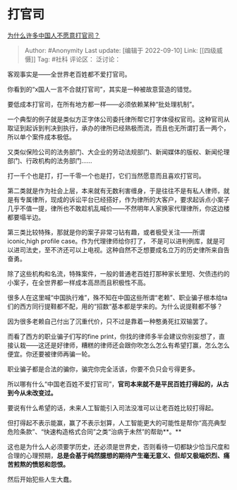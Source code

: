# 打官司
[为什么许多中国人不愿意打官司？](https://www.zhihu.com/question/34496992/answer/2658857097)

> Author: #Anonymity
> Last update: [编辑于 2022-09-10]
> Link: [[四级威慑]]
> Tag: #社科
> 评论区：
> 泛讨论：

客观事实是——全世界老百姓都不爱打官司。

你看到的“x国人一言不合就打官司”，其实是一种被故意营造的错觉。

要低成本打官司，在所有地方都一样——必须依赖某种“批处理机制”。

一个典型的例子就是类似方正字体公司委托律所帮它打字体侵权官司。这种官司从取证到起诉到判决到执行，承办的律所已经熟极而流，而且也无所谓打丢一两个，所以单个案件成本极低。

又类似保险公司的法务部门、大企业的劳动法规部门、新闻媒体的版权、新闻伦理部门、行政机构的法务部门……

打一千个也是打，打一千零一个也是打，它们当然愿意而且喜欢打官司。

第二类就是作为社会上层，本来就有无数利害缠身，于是往往不是有私人律师，就是有专属律所，现成的诉讼平台已经搭好，作为律所的大客户，要求起诉点小案子几乎不值一提，律所也不敢趁机乱喊价——不然明年人家换家代理律所，你这边楼都要塌半边。

第三类比较特殊，那就是你的案子非常刁钻有趣，或者极受关注——所谓iconic,high profile case。作为代理律师给你打了， 不是可以进判例库，就是可以进司法史，至不济还可以上电视。这种自然不乏想要成名立万的历史律所来自告奋勇。

除了这些机构和名流，特殊案件，一般的普通老百姓打那种家长里短、欠债违约的小案子，在全世界都一样成本高昂而且积极性不高。

很多人在这里喊“中国执行难”，殊不知在中国这些所谓“老赖”、职业骗子根本给ta们的西方同行提鞋都不配，用的“招数“基本都是学来的。为什么说提鞋都不够？

因为很多老赖自己付出了沉重代价，只不过是靠着一种憨勇死扛双输罢了。

而看了西方的职业骗子们写的fine print，你找的律师多半会建议你别妄想了，直接认栽——这还是好律师，糟糕的律师还会跟你吹怎么怎么有希望打赢，怎么怎么便宜。你还要被律师再骗一轮。

职业骗子都是合法的骗你，骗完你完全活该，你要不负只会亏得更多。

所以哪有什么“中国老百姓不爱打官司”，**官司本来就不是平民百姓打得起的，从古到今从未改变过。**

要说有什么希望的话，未来人工智能引入司法没准可以让老百姓比较打得起。

但打得起不表示能赢，赢了不表示划算，人工智能更大的可能性是帮你“高亮典型危险条款”、“快速构造格式合同”之类“治病于未然”的帮助**。**

这也是为什么人必须要学历史，还必须是世界史，否则看待一切都缺少恰当尺度和合理的心理预期，**总是会基于纯然臆想的期待产生毫无意义、但却又极端炽烈、痛苦煎熬的愤怒和怨恨。**

然后开始犯些人生大蠢。
